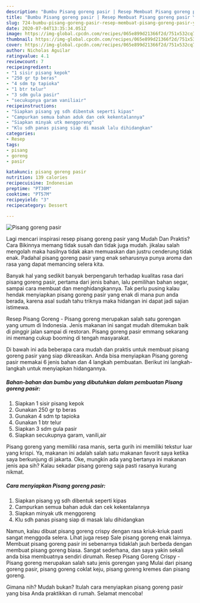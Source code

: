 ```yaml
---
description: "Bumbu Pisang goreng pasir | Resep Membuat Pisang goreng pasir Yang Sedap"
title: "Bumbu Pisang goreng pasir | Resep Membuat Pisang goreng pasir Yang Sedap"
slug: 724-bumbu-pisang-goreng-pasir-resep-membuat-pisang-goreng-pasir-yang-sedap
date: 2020-07-04T13:35:34.051Z
image: https://img-global.cpcdn.com/recipes/065e899d21366f2d/751x532cq70/pisang-goreng-pasir-foto-resep-utama.jpg
thumbnail: https://img-global.cpcdn.com/recipes/065e899d21366f2d/751x532cq70/pisang-goreng-pasir-foto-resep-utama.jpg
cover: https://img-global.cpcdn.com/recipes/065e899d21366f2d/751x532cq70/pisang-goreng-pasir-foto-resep-utama.jpg
author: Nicholas Aguilar
ratingvalue: 4.1
reviewcount: 7
recipeingredient:
- "1 sisir pisang kepok"
- "250 gr tp beras"
- "4 sdm tp tapioka"
- "1 btr telur"
- "3 sdm gula pasir"
- "secukupnya garam vaniliair"
recipeinstructions:
- "Siapkan pisang yg sdh dibentuk seperti kipas"
- "Campurkan semua bahan aduk dan cek kekentalannya"
- "Siapkan minyak utk menggoreng"
- "Klu sdh panas pisang siap di masak lalu dihidangkan"
categories:
- Resep
tags:
- pisang
- goreng
- pasir

katakunci: pisang goreng pasir 
nutrition: 139 calories
recipecuisine: Indonesian
preptime: "PT30M"
cooktime: "PT57M"
recipeyield: "3"
recipecategory: Dessert

---
```



![Pisang goreng pasir](https://img-global.cpcdn.com/recipes/065e899d21366f2d/751x532cq70/pisang-goreng-pasir-foto-resep-utama.jpg)

Lagi mencari inspirasi resep pisang goreng pasir yang Mudah Dan Praktis? Cara Bikinnya memang tidak susah dan tidak juga mudah. jikalau salah mengolah maka hasilnya tidak akan memuaskan dan justru cenderung tidak enak. Padahal pisang goreng pasir yang enak seharusnya punya aroma dan rasa yang dapat memancing selera kita.

Banyak hal yang sedikit banyak berpengaruh terhadap kualitas rasa dari pisang goreng pasir, pertama dari jenis bahan, lalu pemilihan bahan segar, sampai cara membuat dan menghidangkannya. Tak perlu pusing kalau hendak menyiapkan pisang goreng pasir yang enak di mana pun anda berada, karena asal sudah tahu triknya maka hidangan ini dapat jadi sajian istimewa.

Resep Pisang Goreng - Pisang goreng merupakan salah satu gorengan yang umum di Indonesia. Jenis makanan ini sangat mudah ditemukan baik di pinggir jalan sampai di restoran. Pisang goreng pasir emmang sekarang ini memang cukup booming di tengah masyarakat.


Di bawah ini ada beberapa cara mudah dan praktis untuk membuat pisang goreng pasir yang siap dikreasikan. Anda bisa menyiapkan Pisang goreng pasir memakai 6 jenis bahan dan 4 langkah pembuatan. Berikut ini langkah-langkah untuk menyiapkan hidangannya.

<!--inarticleads1-->

##### Bahan-bahan dan bumbu yang dibutuhkan dalam pembuatan Pisang goreng pasir:

1. Siapkan 1 sisir pisang kepok
1. Gunakan 250 gr tp beras
1. Gunakan 4 sdm tp tapioka
1. Gunakan 1 btr telur
1. Siapkan 3 sdm gula pasir
1. Siapkan secukupnya garam, vanili,air


Pisang goreng yang memiliki rasa manis, serta gurih ini memiliki tekstur luar yang krispi. Ya, makanan ini adalah salah satu makanan favorit saya ketika saya berkunjung di jakarta. Oke, mungkin ada yang bertanya ini makanan jenis apa sih? Kalau sekadar pisang goreng saja pasti rasanya kurang nikmat. 

<!--inarticleads2-->

##### Cara menyiapkan Pisang goreng pasir:

1. Siapkan pisang yg sdh dibentuk seperti kipas
1. Campurkan semua bahan aduk dan cek kekentalannya
1. Siapkan minyak utk menggoreng
1. Klu sdh panas pisang siap di masak lalu dihidangkan


Namun, kalau dibuat pisang goreng crispy dengan rasa kriuk-kriuk pasti sangat menggoda selera. Lihat juga resep Sale pisang goreng enak lainnya. Membuat pisang goreng pasir ini sebenarnya tidaklah jauh berbeda dengan membuat pisang goreng biasa. Sangat sederhana, dan saya yakin sekali anda bisa membuatnya sendiri dirumah. Resep Pisang Goreng Crispy - Pisang goreng merupakan salah satu jenis gorengan yang Mulai dari pisang goreng pasir, pisang goreng coklat keju, pisang goreng kremes dan pisang goreng. 

Gimana nih? Mudah bukan? Itulah cara menyiapkan pisang goreng pasir yang bisa Anda praktikkan di rumah. Selamat mencoba!
